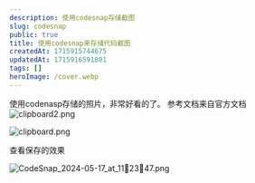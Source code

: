 ```yaml
---
description: 使用codesnap存储截图
slug: codesnap
public: true
title: 使用codesnap来存储代码截图
createdAt: 1715915744675
updatedAt: 1715916591801
tags: []
heroImage: /cover.webp
---
```

使用codenasp存储的照片，非常好看的了。
参考文档来自官方文档
![clipboard2.png](/posts/codesnap_clipboard2-png.png)


![clipboard.png](/posts/codesnap_clipboard-png.png)

查看保存的效果

![CodeSnap_2024-05-17_at_112347.png](/posts/codesnap_code-snap-2024-05-17-at-11-23-47-png.png)
